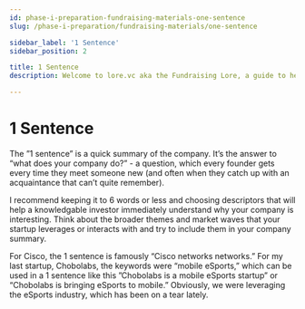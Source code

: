 ```yaml
---
id: phase-i-preparation-fundraising-materials-one-sentence
slug: /phase-i-preparation/fundraising-materials/one-sentence

sidebar_label: '1 Sentence'
sidebar_position: 2

title: 1 Sentence
description: Welcome to lore.vc aka the Fundraising Lore, a guide to help founder CEOs successfully raise early-stage VC financing from Silicon Valley investors

---
```


# 1 Sentence

The ”1 sentence” is a quick summary of the company. It’s the answer to “what does your company do?” - a question, which every founder gets every time they meet someone new (and often when they catch up with an acquaintance that can’t quite remember).

I recommend keeping it to 6 words or less and choosing descriptors that will help a knowledgable investor immediately understand why your company is interesting. Think about the broader themes and market waves that your startup leverages or interacts with and try to include them in your company summary.

For Cisco, the 1 sentence is famously “Cisco networks networks.” For my last startup, Chobolabs, the keywords were “mobile eSports,” which can be used in a 1 sentence like this ”Chobolabs is a mobile eSports startup” or “Chobolabs is bringing eSports to mobile.” Obviously, we were leveraging the eSports industry, which has been on a tear lately.